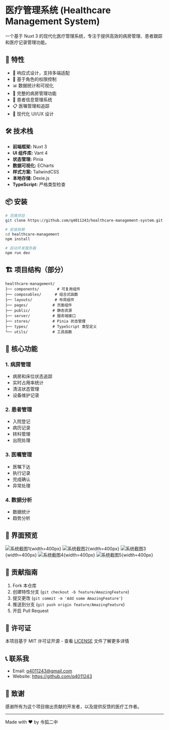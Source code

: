 # 医疗管理系统 (Healthcare Management System)

一个基于 Nuxt 3 的现代化医疗管理系统，专注于提供高效的病房管理、患者跟踪和医疗记录管理功能。

## 🌟 特性

- 📱 响应式设计，支持多端适配
- 🔐 基于角色的权限控制
- 📊 数据统计和可视化
- 🏥 完整的病房管理功能
- 👥 患者信息管理系统
- 📋 医嘱管理和追踪
- 🎨 现代化 UI/UX 设计

## 🛠 技术栈

- **前端框架:** Nuxt 3
- **UI 组件库:** Vant 4
- **状态管理:** Pinia
- **数据可视化:** ECharts
- **样式方案:** TailwindCSS
- **本地存储:** Dexie.js
- **TypeScript:** 严格类型检查

## 📦 安装

```bash
# 克隆项目
git clone https://github.com/q4011243/healthcare-management-system.git

# 安装依赖
cd healthcare-management
npm install

# 启动开发服务器
npm run dev
```

## 🏗 项目结构（部分）

```
healthcare-management/
├── components/        # 可复用组件
├── composables/      # 组合式函数
├── layouts/          # 布局组件
├── pages/           # 页面组件
├── public/          # 静态资源
├── server/          # 服务端接口
├── stores/          # Pinia 状态管理
├── types/           # TypeScript 类型定义
└── utils/           # 工具函数
```

## 🔑 核心功能

### 1. 病房管理

- 病房和床位状态追踪
- 实时占用率统计
- 清洁状态管理
- 设备维护记录

### 2. 患者管理

- 入院登记
- 病历记录
- 转科管理
- 出院处理

### 3. 医嘱管理

- 医嘱下达
- 执行记录
- 完成确认
- 异常处理

### 4. 数据分析

- 数据统计
- 趋势分析

## 📱 界面预览

![系统截图1](https://raw.githubusercontent.com/q4011243/images_lib/refs/heads/main/1_healthcare_management/dashboard.png){width=400px}
![系统截图2](https://github.com/q4011243/images_lib/blob/main/1_healthcare_management/admission.png?raw=true){width=400px}
![系统截图3](https://github.com/q4011243/images_lib/blob/main/1_healthcare_management/login.png?raw=true){width=400px}
![系统截图4](https://github.com/q4011243/images_lib/blob/main/1_healthcare_management/patient.png?raw=true){width=400px}
![系统截图5](https://github.com/q4011243/images_lib/blob/main/1_healthcare_management/ward.png?raw=true){width=400px}

## 🤝 贡献指南

1. Fork 本仓库
2. 创建特性分支 (`git checkout -b feature/AmazingFeature`)
3. 提交更改 (`git commit -m 'Add some AmazingFeature'`)
4. 推送到分支 (`git push origin feature/AmazingFeature`)
5. 开启 Pull Request

## 📄 许可证

本项目基于 MIT 许可证开源 - 查看 [LICENSE](LICENSE) 文件了解更多详情

## 📞 联系我

- Email: q4011243@gmail.com
- Website: https://github.com/q4011243

## 🙏 致谢

感谢所有为这个项目做出贡献的开发者，以及提供反馈的医疗工作者。

---

Made with ❤️ by 令狐二中
